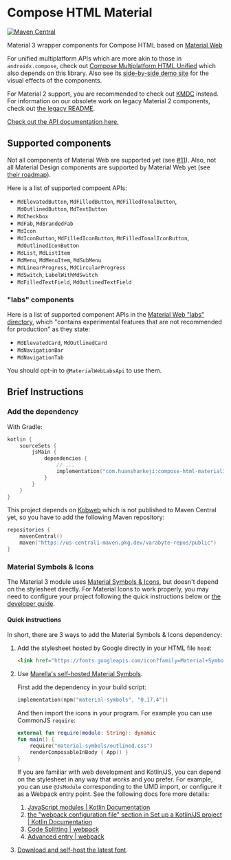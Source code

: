 # Compose HTML Material

[![Maven Central](https://img.shields.io/maven-central/v/com.huanshankeji/compose-html-material3)](https://search.maven.org/artifact/com.huanshankeji/compose-html-material3)

Material 3 wrapper components for Compose HTML based on [Material Web](https://github.com/material-components/material-web)

For unified multiplatform APIs which are more akin to those in `androidx.compose`, check out [Compose Multiplatform HTML Unified](https://github.com/huanshankeji/compose-multiplatform-html-unified) which also depends on this library. Also see its [side-by-side demo site](https://huanshankeji.github.io/compose-multiplatform-html-unified/) for the visual effects of the components.

For Material 2 support, you are recommended to check out [KMDC](https://github.com/mpetuska/kmdc) instead. For information on our obsolete work on legacy Material 2 components, check out [the legacy README](/legacy/README.md).

[Check out the API documentation here.](https://huanshankeji.github.io/compose-html-material/api-documentation/index.html)

## Supported components

Not all components of Material Web are supported yet (see [#11](https://github.com/huanshankeji/compose-html-material/issues/11)). Also, not all Material Design components are supported by Material Web yet (see [their roadmap](https://github.com/material-components/material-web/blob/main/docs/roadmap.md)).

Here is a list of supported compoent APIs:

- `MdElevatedButton`, `MdFilledButton`, `MdFilledTonalButton`, `MdOutlinedButton`, `MdTextButton`
- `MdCheckbox`
- `MdFab`, `MdBrandedFab`
- `MdIcon`
- `MdIconButton`, `MdFilledIconButton`, `MdFilledTonalIconButton`, `MdOutlinedIconButton`
- `MdList`, `MdListItem`
- `MdMenu`, `MdMenuItem`, `MdSubMenu`
- `MdLinearProgress`, `MdCircularProgress`
- `MdSwitch`, `LabelWithMdSwitch`
- `MdFilledTextField`, `MdOutlinedTextField`

### "labs" components

Here is a list of supported component APIs in the [Material Web "labs" directory](https://github.com/material-components/material-web/tree/main/labs), which "contains experimental features that are not recommended for production" as they state:

- `MdElevatedCard`, `MdOutlinedCard`
- `MdNavigationBar`
- `MdNavigationTab`

You should opt-in to `@MaterialWebLabsApi` to use them.

## Brief Instructions

### Add the dependency

With Gradle:

```kotlin
kotlin {
    sourceSets {
        jsMain {
            dependencies {
                // ...
                implementation("com.huanshankeji:compose-html-material3:$version")
            }
        }
    }
}
```

This project depends on [Kobweb](https://github.com/varabyte/kobweb) which is not published to Maven Central yet, so you have to add the following Maven repository:

```kotlin
repositories {
    mavenCentral()
    maven("https://us-central1-maven.pkg.dev/varabyte-repos/public")
}
```

### Material Symbols & Icons

The Material 3 module uses [Material Symbols & Icons](https://fonts.google.com/icons), but doesn't depend on the stylesheet directly. For Material Icons to work properly, you may need to configure your project following the quick instructions below or [the developer guide](https://developers.google.com/fonts/docs/material_symbols).

#### Quick instructions

In short, there are 3 ways to add the Material Symbols & Icons dependency:

1. Add the stylesheet hosted by Google directly in your HTML file `head`:

   ```html
   <link href="https://fonts.googleapis.com/icon?family=Material+Symbols+Outlined" rel="stylesheet">
   ```

1. Use [Marella's self-hosted Material Symbols](https://www.npmjs.com/package/material-symbols).

   First add the dependency in your build script:

   ```kotlin
   implementation(npm("material-symbols", "0.17.4"))
   ```

   And then import the icons in your program. For example you can use CommonJS `require`:

   ```kotlin
   external fun require(module: String): dynamic
   fun main() {
       require("material-symbols/outlined.css")
       renderComposableInBody { App() }
   }
   ```

   If you are familiar with web development and Kotlin/JS, you can depend on the stylesheet in any way that works and you prefer. For example, you can use `@JsModule` corresponding to the UMD import, or configure it as a Webpack entry point. See the following docs fore more details:
   1. [JavaScript modules | Kotlin Documentation](https://kotlinlang.org/docs/js-modules.html)
   1. [the "webpack configuration file" section in Set up a Kotlin/JS project | Kotlin Documentation](https://kotlinlang.org/docs/js-project-setup.html#webpack-configuration-file)
   1. [Code Splitting | webpack](https://webpack.js.org/guides/code-splitting/)
   1. [Advanced entry | webpack](https://webpack.js.org/guides/entry-advanced/)

1. [Download and self-host the latest font](https://developers.google.com/fonts/docs/material_symbols#self-hosting_the_font).
